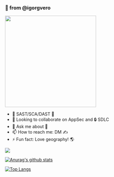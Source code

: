 ### 👋 from @igorgvero

<img src="https://user-images.githubusercontent.com/46729371/185280172-af8c1610-0bfd-4220-8a3f-44a08842e4b7.png" width="300" />

- 🔭 SAST/SCA/DAST 💯
- 👯 Looking to collaborate on AppSec and 🔒 SDLC
- 💬 Ask me about 🎏
- 📫 How to reach me: DM ✍️
- ⚡ Fun fact: Love geography! 🌎


![](https://komarev.com/ghpvc/?username=igorgvero)

[![Anurag's github stats](https://github-readme-stats.vercel.app/api?username=igorgvero&count_private=true&show_icons=true&theme=graywhite)](https://github.com/anuraghazra/github-readme-stats)

[![Top Langs](https://github-readme-stats.vercel.app/api/top-langs/?username=igorgvero&layout=compact&theme=graywhite)](https://github.com/anuraghazra/github-readme-stats)

